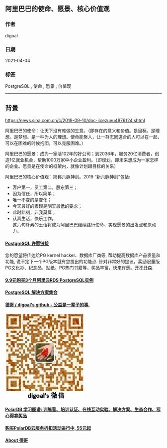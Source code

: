 ## 阿里巴巴的使命、愿景、核心价值观    
    
### 作者    
digoal    
    
### 日期    
2021-04-04     
    
### 标签    
PostgreSQL , 使命 , 愿景 , 价值观      
    
----    
    
## 背景    
https://news.sina.com.cn/c/2019-09-10/doc-iicezueu4876124.shtml    
    
阿里巴巴的使命：让天下没有难做的生意。（即存在的意义和价值。是目标。是理想。是梦想。是一种为人的理想。使命能聚人，让一群志同道合的人可以在一起，可以在困难的时候抱团，可以克服困难。）    
    
阿里巴巴的愿景：成为一家活102年的好公司；到2036年，服务20亿消费者，创造1亿就业机会，帮助1000万家中小企业盈利。（即规划。即未来想成为一家怎样的企业。愿景是在使命的框架内，就像计划跟目标的关系）    
    
阿里巴巴的核心价值观：简称六脉神剑。2019 “新六脉神剑”包括:  
- 客户第一，员工第二，股东第三；  
- 因为信任，所以简单；  
- 唯一不变的是变化；  
- 今天最好的表现是明天最低的要求；  
- 此时此刻，非我莫属；  
- 认真生活，快乐工作。  
这六句朴素的土话将成为阿里巴巴继续践行使命、实现愿景的出发点和原动力。     
    
      
  
#### [PostgreSQL 许愿链接](https://github.com/digoal/blog/issues/76 "269ac3d1c492e938c0191101c7238216")
您的愿望将传达给PG kernel hacker、数据库厂商等, 帮助提高数据库产品质量和功能, 说不定下一个PG版本就有您提出的功能点. 针对非常好的提议，奖励限量版PG文化衫、纪念品、贴纸、PG热门书籍等，奖品丰富，快来许愿。[开不开森](https://github.com/digoal/blog/issues/76 "269ac3d1c492e938c0191101c7238216").  
  
  
#### [9.9元购买3个月阿里云RDS PostgreSQL实例](https://www.aliyun.com/database/postgresqlactivity "57258f76c37864c6e6d23383d05714ea")
  
  
#### [PostgreSQL 解决方案集合](https://yq.aliyun.com/topic/118 "40cff096e9ed7122c512b35d8561d9c8")
  
  
#### [德哥 / digoal's github - 公益是一辈子的事.](https://github.com/digoal/blog/blob/master/README.md "22709685feb7cab07d30f30387f0a9ae")
  
  
![digoal's wechat](../pic/digoal_weixin.jpg "f7ad92eeba24523fd47a6e1a0e691b59")
  
  
#### [PolarDB 学习图谱: 训练营、培训认证、在线互动实验、解决方案、生态合作、写心得拿奖品](https://www.aliyun.com/database/openpolardb/activity "8642f60e04ed0c814bf9cb9677976bd4")
  
  
#### [购买PolarDB云服务折扣活动进行中, 55元起](https://www.aliyun.com/activity/new/polardb-yunparter?userCode=bsb3t4al "e0495c413bedacabb75ff1e880be465a")
  
  
#### [About 德哥](https://github.com/digoal/blog/blob/master/me/readme.md "a37735981e7704886ffd590565582dd0")
  
